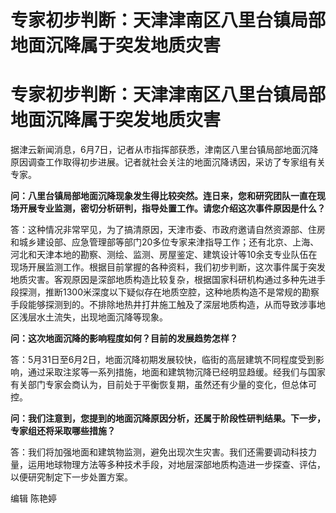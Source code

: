 # 专家初步判断：天津津南区八里台镇局部地面沉降属于突发地质灾害

# 专家初步判断：天津津南区八里台镇局部地面沉降属于突发地质灾害

据津云新闻消息，6月7日，记者从市指挥部获悉，津南区八里台镇局部地面沉降原因调查工作取得初步进展。记者就社会关注的地面沉降诱因，采访了专家组有关专家。

**问：八里台镇局部地面沉降现象发生得比较突然。连日来，您和研究团队一直在现场开展专业监测，密切分析研判，指导处置工作。请您介绍这次事件原因是什么？**

答：这种情况非常罕见，为了搞清原因，天津市委、市政府邀请自然资源部、住房和城乡建设部、应急管理部等部门20多位专家来津指导工作；还有北京、上海、河北和天津本地的勘察、测绘、监测、房屋鉴定、建筑设计等10余支专业队伍在现场开展监测工作。根据目前掌握的各种资料，我们初步判断，这次事件属于突发地质灾害。客观原因是深部地质构造比较复杂，根据国家科研机构通过多种先进手段探测，推断1300米深度以下疑似存在地质空腔，这种地质构造不是常规的勘察手段能够探测到的。不排除地热井打井施工触及了深层地质构造，从而导致涉事地区浅层水土流失，出现地面沉降等现象。

**问：这次地面沉降的影响程度如何？目前的发展趋势怎样？**

答：5月31日至6月2日，地面沉降初期发展较快，临街的高层建筑不同程度受到影响，通过采取注浆等一系列措施，地面和建筑物沉降已经明显趋缓。经我们与国家有关部门专家会商认为，目前处于平衡恢复期，虽然还有少量的变化，但总体可控。

**问：我们注意到，您提到的地面沉降原因分析，还属于阶段性研判结果。下一步，专家组还将采取哪些措施？**

答：我们将加强地面和建筑物监测，避免出现次生灾害。我们还需要调动科技力量，运用地球物理方法等多种技术手段，对地层深部地质构造进一步探查、评估，以便研究制定下一步处置方案。

编辑 陈艳婷


